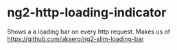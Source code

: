 # ng2-http-loading-indicator
Shows a a loading bar on every http request. Makes us of https://github.com/akserg/ng2-slim-loading-bar
